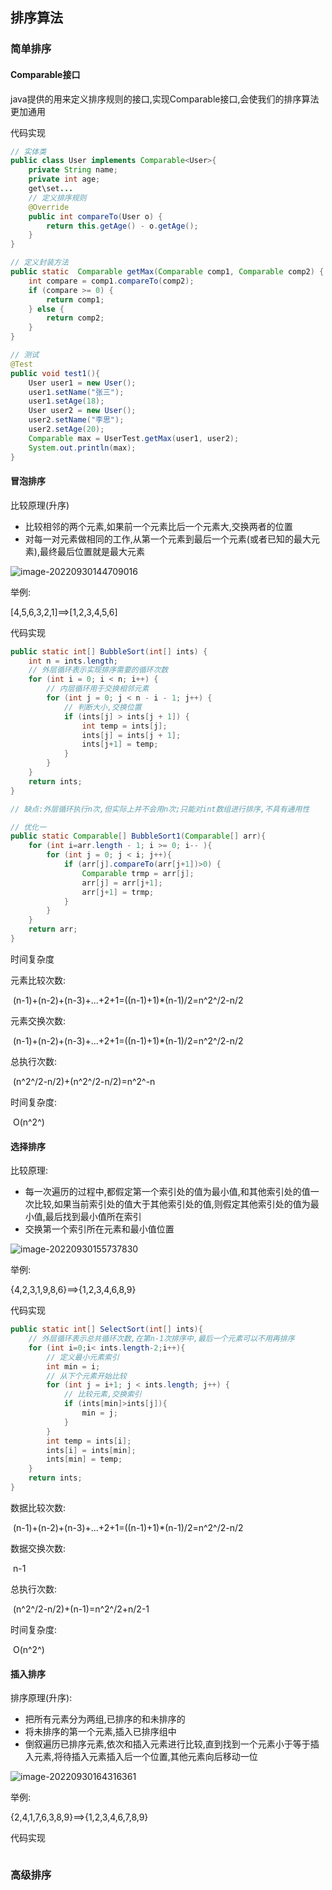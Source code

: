 ## 排序算法

### 简单排序

#### Comparable接口

java提供的用来定义排序规则的接口,实现Comparable接口,会使我们的排序算法更加通用

代码实现

```java
// 实体类
public class User implements Comparable<User>{
    private String name;
    private int age;
	get\set...
    // 定义排序规则
    @Override
    public int compareTo(User o) {
        return this.getAge() - o.getAge();
    }
}

// 定义封装方法
public static  Comparable getMax(Comparable comp1, Comparable comp2) {
    int compare = comp1.compareTo(comp2);
    if (compare >= 0) {
        return comp1;
    } else {
        return comp2;
    }
}

// 测试
@Test
public void test1(){
    User user1 = new User();
    user1.setName("张三");
    user1.setAge(18);
    User user2 = new User();
    user2.setName("李思");
    user2.setAge(20);
    Comparable max = UserTest.getMax(user1, user2);
    System.out.println(max);
}
```

#### 冒泡排序

比较原理(升序)

- 比较相邻的两个元素,如果前一个元素比后一个元素大,交换两者的位置
- 对每一对元素做相同的工作,从第一个元素到最后一个元素(或者已知的最大元素),最终最后位置就是最大元素

![image-20220930144709016](E:\Pictures\Typora\image-20220930144709016.png)

举例:

[4,5,6,3,2,1]==>[1,2,3,4,5,6]

代码实现

```java
public static int[] BubbleSort(int[] ints) {
    int n = ints.length;
    // 外层循环表示实现排序需要的循环次数
    for (int i = 0; i < n; i++) {
        // 内层循环用于交换相邻元素
        for (int j = 0; j < n - i - 1; j++) {
            // 判断大小,交换位置
            if (ints[j] > ints[j + 1]) {
                int temp = ints[j];
                ints[j] = ints[j + 1];
                ints[j+1] = temp;
            }
        }
    }
    return ints;
}

// 缺点:外层循环执行n次,但实际上并不会用n次;只能对int数组进行排序,不具有通用性

// 优化一
public static Comparable[] BubbleSort1(Comparable[] arr){
    for (int i=arr.length - 1; i >= 0; i-- ){
        for (int j = 0; j < i; j++){
            if (arr[j].compareTo(arr[j+1])>0) {
                Comparable trmp = arr[j];
                arr[j] = arr[j+1];
                arr[j+1] = trmp;
            }
        }
    }
    return arr;
}
```

时间复杂度

元素比较次数:

​	(n-1)+(n-2)+(n-3)+...+2+1=((n-1)+1)*(n-1)/2=n^2^/2-n/2

元素交换次数:

​	(n-1)+(n-2)+(n-3)+...+2+1=((n-1)+1)*(n-1)/2=n^2^/2-n/2

总执行次数:

​	(n^2^/2-n/2)+(n^2^/2-n/2)=n^2^-n

时间复杂度:

​	O(n^2^)

#### 选择排序

比较原理:

- 每一次遍历的过程中,都假定第一个索引处的值为最小值,和其他索引处的值一次比较,如果当前索引处的值大于其他索引处的值,则假定其他索引处的值为最小值,最后找到最小值所在索引
- 交换第一个索引所在元素和最小值位置

![image-20220930155737830](E:\Pictures\Typora\image-20220930155737830.png)

举例:

{4,2,3,1,9,8,6}==>{1,2,3,4,6,8,9}

代码实现

```java
public static int[] SelectSort(int[] ints){
    // 外层循环表示总共循环次数,在第n-1次排序中,最后一个元素可以不用再排序
    for (int i=0;i< ints.length-2;i++){
        // 定义最小元素索引
        int min = i;
        // 从下个元素开始比较
        for (int j = i+1; j < ints.length; j++) {
            // 比较元素,交换索引
            if (ints[min]>ints[j]){
                min = j;
            }
        }
        int temp = ints[i];
        ints[i] = ints[min];
        ints[min] = temp;
    }
    return ints;
}
```

数据比较次数:

​	(n-1)+(n-2)+(n-3)+...+2+1=((n-1)+1)*(n-1)/2=n^2^/2-n/2

数据交换次数:

​	n-1

总执行次数:

​	(n^2^/2-n/2)+(n-1)=n^2^/2+n/2-1

时间复杂度:

​	O(n^2^)

#### 插入排序

排序原理(升序):

- 把所有元素分为两组,已排序的和未排序的
- 将未排序的第一个元素,插入已排序组中
- 倒叙遍历已排序元素,依次和插入元素进行比较,直到找到一个元素小于等于插入元素,将待插入元素插入后一个位置,其他元素向后移动一位

![image-20220930164316361](E:\Pictures\Typora\image-20220930164316361.png)

举例:

{2,4,1,7,6,3,8,9}==>{1,2,3,4,6,7,8,9}

代码实现

```java

```

 





### 高级排序

